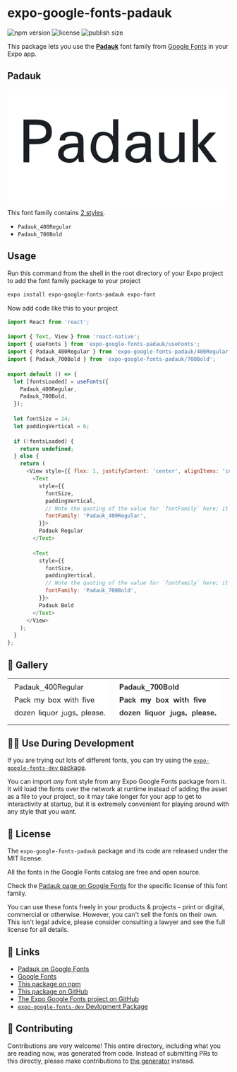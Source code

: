 # expo-google-fonts-padauk

![npm version](https://flat.badgen.net/npm/v/expo-google-fonts-padauk)
![license](https://flat.badgen.net/github/license/expo/google-fonts)
![publish size](https://flat.badgen.net/packagephobia/install/expo-google-fonts-padauk)

This package lets you use the [**Padauk**](https://fonts.google.com/specimen/Padauk) font family from [Google Fonts](https://fonts.google.com/) in your Expo app.

## Padauk

![Padauk](./font-family.png)

This font family contains [2 styles](#-gallery).

- `Padauk_400Regular`
- `Padauk_700Bold`

## Usage

Run this command from the shell in the root directory of your Expo project to add the font family package to your project
```sh
expo install expo-google-fonts-padauk expo-font
```

Now add code like this to your project
```js
import React from 'react';

import { Text, View } from 'react-native';
import { useFonts } from 'expo-google-fonts-padauk/useFonts';
import { Padauk_400Regular } from 'expo-google-fonts-padauk/400Regular';
import { Padauk_700Bold } from 'expo-google-fonts-padauk/700Bold';

export default () => {
  let [fontsLoaded] = useFonts({
    Padauk_400Regular,
    Padauk_700Bold,
  });

  let fontSize = 24;
  let paddingVertical = 6;

  if (!fontsLoaded) {
    return undefined;
  } else {
    return (
      <View style={{ flex: 1, justifyContent: 'center', alignItems: 'center' }}>
        <Text
          style={{
            fontSize,
            paddingVertical,
            // Note the quoting of the value for `fontFamily` here; it expects a string!
            fontFamily: 'Padauk_400Regular',
          }}>
          Padauk Regular
        </Text>

        <Text
          style={{
            fontSize,
            paddingVertical,
            // Note the quoting of the value for `fontFamily` here; it expects a string!
            fontFamily: 'Padauk_700Bold',
          }}>
          Padauk Bold
        </Text>
      </View>
    );
  }
};

```

## 🔡 Gallery


||||
|-|-|-|
|![Padauk_400Regular](.//400Regular/Padauk_400Regular.ttf.png)|![Padauk_700Bold](.//700Bold/Padauk_700Bold.ttf.png)|||


## 👩‍💻 Use During Development

If you are trying out lots of different fonts, you can try using the [`expo-google-fonts-dev` package](https://github.com/freeboub/google-fonts/tree/master/font-packages/dev#readme).

You can import *any* font style from any Expo Google Fonts package from it. It will load the fonts
over the network at runtime instead of adding the asset as a file to your project, so it may take longer
for your app to get to interactivity at startup, but it is extremely convenient
for playing around with any style that you want.

## 📖 License

The `expo-google-fonts-padauk` package and its code are released under the MIT license.

All the fonts in the Google Fonts catalog are free and open source.

Check the [Padauk page on Google Fonts](https://fonts.google.com/specimen/Padauk) for the specific license of this font family.

You can use these fonts freely in your products & projects - print or digital, commercial or otherwise. However, you can't sell the fonts on their own. This isn't legal advice, please consider consulting a lawyer and see the full license for all details.

## 🔗 Links

- [Padauk on Google Fonts](https://fonts.google.com/specimen/Padauk)
- [Google Fonts](https://fonts.google.com/)
- [This package on npm](https://www.npmjs.com/package/expo-google-fonts-padauk)
- [This package on GitHub](https://github.com/freeboub/google-fonts/tree/master/font-packages/padauk)
- [The Expo Google Fonts project on GitHub](https://github.com/freeboub/google-fonts)
- [`expo-google-fonts-dev` Devlopment Package](https://github.com/freeboub/google-fonts/tree/master/font-packages/dev)

## 🤝 Contributing

Contributions are very welcome! This entire directory, including what you are reading now, was generated from code. Instead of submitting PRs to this directly, please make contributions to [the generator](https://github.com/freeboub/google-fonts/tree/master/packages/generator) instead.
